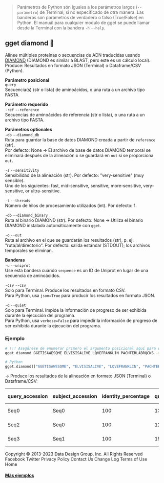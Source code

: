 > Parámetros de Python són iguales a los parámetros largos (`--parámetro`) de Terminal, si no especificado de otra manera. Las banderas son parámetros de verdadero o falso (True/False) en Python. El manuál para cualquier modulo de gget se puede llamar desde la Terminal con la bandera `-h` `--help`.  
## gget diamond 💎
Alinee múltiples proteínas o secuencias de ADN traducidas usando [DIAMOND](https://www.nature.com/articles/nmeth.3176) (DIAMOND es similar a BLAST, pero este es un cálculo local).       
Produce: Resultados en formato JSON (Terminal) o Dataframe/CSV (Python).  

**Parámetro posicional**  
`query`  
Secuencia(s) (str o lista) de aminoácidos, o una ruta a un archivo tipo FASTA.    

**Parámetro requerido**  
`-ref` `--reference`  
Secuencias de aminoácidos de referencia (str o lista), o una ruta a un archivo tipo FASTA.  

**Parámetros optionales**  
`-db` `--diamond_db`  
Ruta para guardar la base de datos DIAMOND creada a partir de `reference` (str).  
Por defecto: None -> El archivo de base de datos DIAMOND temporal se eliminará después de la alineación o se guardará en `out` si se proporciona `out`.  

`-s` `--sensitivity`  
Sensibilidad de la alineación (str). Por defecto: "very-sensitive" (muy sensible).  
Uno de los siguientes: fast, mid-sensitive, sensitive, more-sensitive, very-sensitive, or ultra-sensitive.    

`-t` `--threads`  
Número de hilos de procesamiento utilizados (int). Por defecto: 1.  

`-db` `--diamond_binary`  
Ruta al binario DIAMOND (str). Por defecto: None -> Utiliza el binario DIAMOND instalado automáticamente con `gget`.  

`-o` `--out`   
Ruta al archivo en el que se guardarán los resultados (str), p. ej. "ruta/al/directorio". Por defecto: salida estándar (STDOUT); los archivos temporales se eliminan.    

**Banderas**  
`-u` `--uniprot`  
Use esta bandera cuando `sequence` es un ID de Uniprot en lugar de una secuencia de aminoácidos.      

`-csv` `--csv`  
Solo para Terminal. Produce los resultados en formato CSV.    
Para Python, usa `json=True` para producir los resultados en formato JSON.  

`-q` `--quiet`   
Solo para Terminal. Impide la información de progreso de ser exhibida durante la ejecución del programa.  
Para Python, usa `verbose=False` para impedir la información de progreso de ser exhibida durante la ejecución del programa.  

### Ejemplo
```bash
# !!! Asegúrese de enumerar primero el argumento posicional aquí para que no se agregue como secuencia de referencia
gget diamond GGETISAWESQME ELVISISALIVE LQVEFRANKLIN PACHTERLABRQCKS -ref GGETISAWESQMEELVISISALIVELQVEFRANKLIN PACHTERLABRQCKS
```
```python
# Python
gget.diamond(["GGETISAWESQME", "ELVISISALIVE", "LQVEFRANKLIN", "PACHTERLABRQCKS"], reference=["GGETISAWESQMEELVISISALIVELQVEFRANKLIN", "PACHTERLABRQCKS"])
```
&rarr; Produce los resultados de la alineación en formato JSON (Terminal) o Dataframe/CSV:  

|query_accession|subject_accession|identity_percentage|query_seq_length|subject_seq_length|length|mismatches|gap_openings|query_start|query_end|subject_start|subject_end|e-value |bit_score|
|---------------|-----------------|-------------------|----------------|------------------|------|----------|------------|-----------|---------|-------------|-----------|--------|---------|
|Seq0           |Seq0             |100                |13              |37                |13    |0         |0           |1          |13       |1            |13         |2.82e-09|30.8     |
|Seq2           |Seq0             |100                |12              |37                |12    |0         |0           |1          |12       |26           |37         |4.35e-08|27.7     |
|Seq3           |Seq1             |100                |15              |15                |15    |0         |0           |1          |15       |1            |15         |2.01e-11|36.2     |



Copyright © 2013-2023 Data Design Group, Inc. All Rights Reserved  Facebook   Twitter   Privacy Policy   Contact Us   Change Log   Terms of Use   Home

#### [Màs ejemplos](https://github.com/pachterlab/gget_examples)
